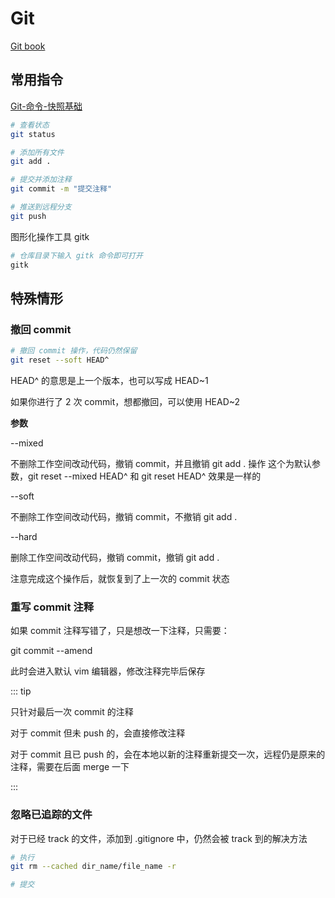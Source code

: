 # Git

[Git book](https://git-scm.com/book/zh/v2)

## 常用指令

[Git-命令-快照基础](https://git-scm.com/book/zh/v2/附录-C%3A-Git-命令-快照基础)

```bash
# 查看状态
git status

# 添加所有文件
git add .

# 提交并添加注释
git commit -m "提交注释"

# 推送到远程分支
git push
```

图形化操作工具 gitk

```bash
# 仓库目录下输入 gitk 命令即可打开
gitk
```

## 特殊情形

### 撤回 commit

```bash
# 撤回 commit 操作，代码仍然保留
git reset --soft HEAD^
```

HEAD^ 的意思是上一个版本，也可以写成 HEAD~1

如果你进行了 2 次 commit，想都撤回，可以使用 HEAD~2

**参数**

--mixed

不删除工作空间改动代码，撤销 commit，并且撤销 git add . 操作
这个为默认参数，git reset --mixed HEAD^ 和 git reset HEAD^ 效果是一样的

--soft

不删除工作空间改动代码，撤销 commit，不撤销 git add .

--hard

删除工作空间改动代码，撤销 commit，撤销 git add .

注意完成这个操作后，就恢复到了上一次的 commit 状态

### 重写 commit 注释

如果 commit 注释写错了，只是想改一下注释，只需要：

git commit --amend

此时会进入默认 vim 编辑器，修改注释完毕后保存

::: tip

只针对最后一次 commit 的注释

对于 commit 但未 push 的，会直接修改注释

对于 commit 且已 push 的，会在本地以新的注释重新提交一次，远程仍是原来的注释，需要在后面 merge 一下

:::

### 忽略已追踪的文件

对于已经 track 的文件，添加到 .gitignore 中，仍然会被 track 到的解决方法

```bash
# 执行
git rm --cached dir_name/file_name -r

# 提交
```
